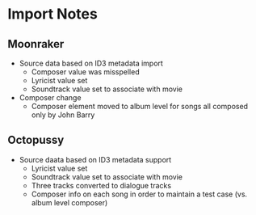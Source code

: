 # Import Notes


## Moonraker

* Source data based on ID3 metadata import
    * Composer value was misspelled
    * Lyricist value set
    * Soundtrack value set to associate with movie
* Composer change
    * Composer element moved to album level for songs all composed only by John Barry


## Octopussy

* Source daata based on ID3 metadata support
   * Lyricist value set
   * Soundtrack value set to associate with movie
   * Three tracks converted to dialogue tracks
   * Composer info on each song in order to maintain a test case (vs. album level composer)
